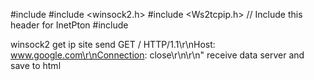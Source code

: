 #include <iostream>
#include <winsock2.h>
#include <Ws2tcpip.h> // Include this header for InetPton
#include <fstream>


winsock2
get ip site
send GET / HTTP/1.1\r\nHost: www.google.com\r\nConnection: close\r\n\r\n"
receive data server
and save to html
